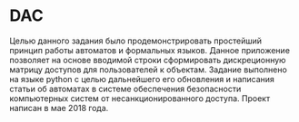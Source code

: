# DAC
Целью данного задания было продемонстрировать простейший принцип работы автоматов и формальных языков. Данное приложение позволяет на основе вводимой строки сформировать дискреционную матрицу доступов для пользователей к объектам. Задание выполнено на языке python с целью дальнейшего его обновления и написания статьи об автоматах в системе обеспечения безопасности компьютерных систем от несанкционированного доступа. Проект написан в мае 2018 года. 
